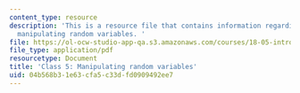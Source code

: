 ```yaml
---
content_type: resource
description: 'This is a resource file that contains information regarding class 5:
  manipulating random variables. '
file: https://ol-ocw-studio-app-qa.s3.amazonaws.com/courses/18-05-introduction-to-probability-and-statistics-spring-2014/04b568b31e63cfa5c33dfd0909492ee7_MIT18_05S14_class5prep_d.pdf
file_type: application/pdf
resourcetype: Document
title: 'Class 5: Manipulating random variables'
uid: 04b568b3-1e63-cfa5-c33d-fd0909492ee7
---
```

